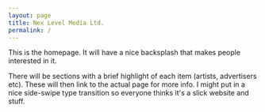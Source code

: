 ```yaml
---
layout: page
title: Nex Level Media Ltd.
permalink: /
---
```


This is the homepage. It will have a nice backsplash that makes people interested in it.

There will be sections with a brief highlight of each item (artists, advertisers etc). These will then link to the actual page for more info. I might put in a nice side-swipe type transition so everyone thinks it's a slick website and stuff.

